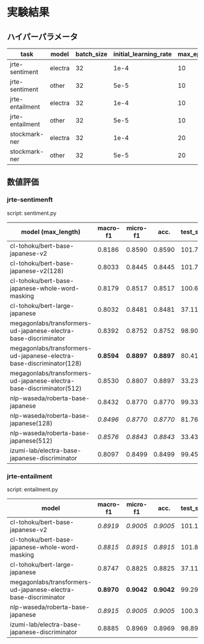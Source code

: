 # 実験結果

## ハイパーパラメータ

|task|model|batch_size|initial_learning_rate|max_epoch|max_length(default)|
|----|-----|----------|---------------------|---------|----------|
|jrte-sentiment|electra|32|1e-4|10|64|
|jrte-sentiment|other|32|5e-5|10|64|
|jrte-entailment|electra|32|1e-4|10|64|
|jrte-entailment|other|32|5e-5|10|64|
|stockmark-ner|electra|32|1e-4|20|256|
|stockmark-ner|other|32|5e-5|20|256|

## 数値評価


### jrte-sentimenft

script: sentiment.py

|model (max_length)|macro-f1|micro-f1|acc.|test_samples_per_second|
|-----|--------|--------|----|-----------------------|
|cl-tohoku/bert-base-japanese-v2|0.8186|0.8590|0.8590|101.7830|
|cl-tohoku/bert-base-japanese-v2(128)|0.8033|0.8445|0.8445|101.7830|
|cl-tohoku/bert-base-japanese-whole-word-masking|0.8179|0.8517|0.8517|100.6520|
|cl-tohoku/bert-large-japanese|0.8032|0.8481|0.8481|37.1100|
|megagonlabs/transformers-ud-japanese-electra-base-discriminator|0.8392|0.8752|0.8752|98.9070|
|megagonlabs/transformers-ud-japanese-electra-base-discriminator(128)|**0.8594**|**0.8897**|**0.8897**|80.4180|
|megagonlabs/transformers-ud-japanese-electra-base-discriminator(512)|0.8530|0.8807|0.8897|33.2370|
|nlp-waseda/roberta-base-japanese|0.8432|0.8770|0.8770|99.3320|
|nlp-waseda/roberta-base-japanese(128)|_0.8496_|_0.8770_|_0.8770_|81.7610|
|nlp-waseda/roberta-base-japanese(512)|_0.8576_|_0.8843_|_0.8843_|33.4360|
|izumi-lab/electra-base-japanese-discriminator|0.8097|0.8499|0.8499|99.4560|

### jrte-entailment

script: entailment.py

|model|macro-f1|micro-f1|acc.|test_samples_per_second|
|-----|--------|--------|----|-----------------------|
|cl-tohoku/bert-base-japanese-v2|_0.8919_|_0.9005_|_0.9005_|101.1660|
|cl-tohoku/bert-base-japanese-whole-word-masking|_0.8815_|_0.8915_|_0.8915_|101.8050|
|cl-tohoku/bert-large-japanese|0.8747|0.8825|0.8825|37.1160|
|megagonlabs/transformers-ud-japanese-electra-base-discriminator|**0.8970**|**0.9042**|**0.9042**|99.2990|
|nlp-waseda/roberta-base-japanese|_0.8915_|_0.9005_|_0.9005_|100.3370|
|izumi-lab/electra-base-japanese-discriminator|0.8885|0.8969|0.8969|98.8900|
